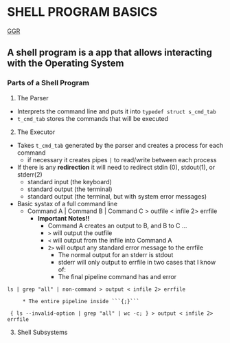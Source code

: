 # __SHELL PROGRAM BASICS__

[GGR](https://www.cs.purdue.edu/homes/grr/SystemsProgrammingBook/Book/Chapter5-WritingYourOwnShell.pdf)

## **A shell program is a app that allows interacting with the Operating System**
### **Parts of a Shell Program**

1. The Parser
* Interprets the command line and puts it into ```typedef struct s_cmd_tab```
* ```t_cmd_tab``` stores the commands that will be executed
2. The Executor
* Takes ```t_cmd_tab``` generated by the parser and creates a process for each command
  * if necessary it creates pipes ```|``` to read/write between each process
* If there is any **redirection** it will need to redirect stdin (0), stdout(1), or stderr(2)
  * standard input  (the keyboard)
  * standard output (the terminal)
  * standard output (the terminal, but with system error messages)
* Basic systax of a full command line
  * Command A | Command B | Command C > outfile < infile 2> errfile
    * **Important Notes!!**
      * Command A creates an output to B, and B to C ...
      * ```>``` will output the outfile
      * ```<``` will output from the infile into Command A
      * ```2>``` will output any standard error message to the errfile
        * The normal output for an stderr is stdout
        * stderr will only output to errfile in two cases that I know of:
         * The final pipeline command has and error
```
ls | grep "all" | non-command > output < infile 2> errfile
```
         * The entire pipeline inside ```{;}```
```
 { ls --invalid-option | grep "all" | wc -c; } > output < infile 2> errfile
```
3. Shell Subsystems
